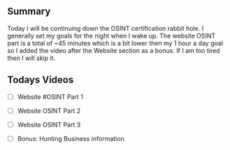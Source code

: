 ## Summary 

Today I will be continuing down the OSINT certification rabbit hole. I generally set my goals for the night when I wake up. The website OSINT part is a total of ~45 minutes which is a bit lower then my 1 hour a day goal so I added the video after the Website section as a bonus. If I am too tired then I will skip it.

## Todays Videos

- [ ] Website #OSINT Part 1
- [ ] Website OSINT Part 2
- [ ] Website OSINT Part 3
- [ ] Bonus: Hunting Business information

